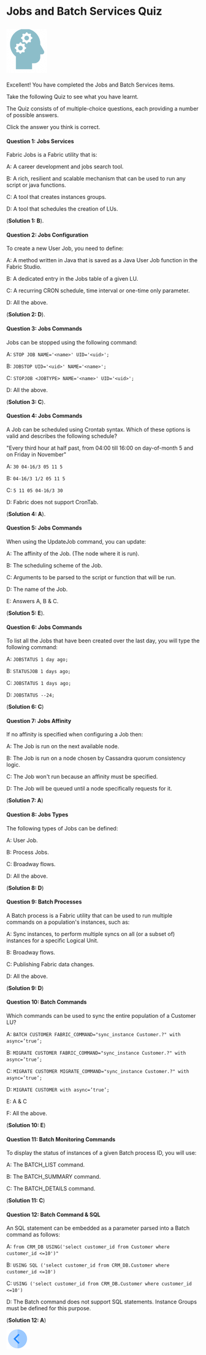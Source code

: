 # Jobs and Batch Services Quiz

## ![](/academy/Training_Level_1/03_fabric_basic_LU/images/Quiz.png)
Excellent! 
You have completed the Jobs and Batch Services items.


Take the following Quiz to see what you have learnt. 

The Quiz consists of of multiple-choice questions, each providing a number of possible answers. 

Click the answer you think is correct. 


#### Question 1: Jobs Services

Fabric Jobs is a Fabric utility that is:

A: A career development and jobs search tool.

B: A rich, resilient and scalable mechanism that can be used to run any script or java functions.

C: A tool that creates instances groups.

D: A tool that schedules the creation of LUs.

(**Solution 1: B**).


#### Question 2: Jobs Configuration

To create a new User Job, you need to define:

A: A method written in Java that is saved as a Java User Job function in the Fabric Studio.

B: A dedicated entry in the Jobs table of a given LU.

C: A recurring CRON schedule, time interval or one-time only parameter.

D: All the above.

(**Solution 2: D**).


#### Question 3: Jobs Commands

Jobs can be stopped using the following command:

A: ```STOP JOB NAME='<name>' UID='<uid>';```

B: ```JOBSTOP UID='<uid>' NAME='<name>';```

C: ```STOPJOB <JOBTYPE> NAME='<name>' UID='<uid>';```
  
D: All the above.


(**Solution 3: C**).


#### Question 4: Jobs Commands

A Job can be scheduled using Crontab syntax. Which of these options is valid and describes the following schedule?

"Every third hour at half past, from 04:00 till 16:00 on day-of-month 5 and on Friday in November"
  
A: ```30 04-16/3 05 11 5```

B: ```04-16/3 1/2 05 11 5```

C: ```5 11 05 04-16/3 30```

D: Fabric does not support CronTab.


(**Solution 4: A**).


#### Question 5: Jobs Commands

When using the UpdateJob command, you can update:

A: The affinity of the Job. (The node where it is run).

B: The scheduling scheme of the Job.

C: Arguments to be parsed to the script or function that will be run.

D: The name of the Job.

E: Answers A, B & C.


(**Solution 5: E**).


#### Question 6: Jobs Commands

To list all the Jobs that have been created over the last day, you will type the following command:

A: ```JOBSTATUS 1 day ago;```

B: ```STATUSJOB 1 days ago;```

C: ```JOBSTATUS 1 days ago;```

D: ```JOBSTATUS --24;```

(**Solution 6: C**)


#### Question 7: Jobs Affinity

If no affinity is specified when configuring a Job then:

A: The Job is run on the next available node.

B: The Job is run on a node chosen by Cassandra quorum consistency logic.

C: The Job won't run because an affinity must be specified.

D: The Job will be queued until a node specifically requests for it.

(**Solution 7: A**)


#### Question 8: Jobs Types 

The following types of Jobs can be defined:

A: User Job.

B: Process Jobs.

C: Broadway flows.

D: All the above.

(**Solution 8: D**)


#### Question 9: Batch Processes

A Batch process is a Fabric utility that can be used to run multiple commands on a population's instances, such as:

A: Sync instances, to perform multiple syncs on all (or a subset of) instances for a specific Logical Unit. 

B: Broadway flows.

C: Publishing Fabric data changes. 

D: All the above.

(**Solution 9: D**)


#### Question 10: Batch Commands 

Which commands can be used to sync the entire population of a Customer LU?

A: ```BATCH CUSTOMER FABRIC_COMMAND="sync_instance Customer.?" with async=’true’;```

B: ```MIGRATE CUSTOMER FABRIC_COMMAND="sync_instance Customer.?" with async=’true’;```

C: ```MIGRATE CUSTOMER MIGRATE_COMMAND="sync_instance Customer.?" with async=’true’;```

D: ```MIGRATE CUSTOMER with async=’true’;```

E: A & C

F: All the above.

(**Solution 10: E**)


#### Question 11: Batch Monitoring Commands

To display the status of instances of a given Batch process ID, you will use:

A: The BATCH_LIST command.

B: The BATCH_SUMMARY command.

C: The BATCH_DETAILS command.

(**Solution 11: C**)


#### Question 12: Batch Command & SQL

An SQL statement can be embedded as a parameter parsed into a Batch command as follows:

A: ```from CRM_DB USING('select customer_id from Customer where customer_id <=10')"```

B: ```USING SQL ('select customer_id from CRM_DB.Customer where customer_id <=10')```

C: ```USING ('select customer_id from CRM_DB.Customer where customer_id <=10')```

D: The Batch command does not support SQL statements. Instance Groups must be defined for this purpose.

(**Solution 12: A**)


[![Previous](/articles/images/Previous.png)](/academy/Training_Level_1/07_jobs_and_batch_services/02_jobs_and_batches_flow.md)

